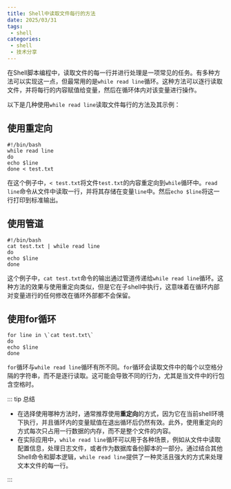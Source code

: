 ```yaml
---
title: Shell中读取文件每行的方法
date: 2025/03/31
tags:
 - shell
categories:
 - shell
 - 技术分享
---
```


在Shell脚本编程中，读取文件的每一行并进行处理是一项常见的任务。有多种方法可以实现这一点，但最常用的是`while read line`循环。这种方法可以逐行读取文件，并将每行的内容赋值给变量，然后在循环体内对该变量进行操作。

以下是几种使用`while read line`读取文件每行的方法及其示例：

## 使用重定向

```shell
#!/bin/bash
while read line
do
echo $line
done < test.txt
```

在这个例子中，`< test.txt`将文件`test.txt`的内容重定向到`while`循环中。`read line`命令从文件中读取一行，并将其存储在变量`line`中。然后`echo $line`将这一行打印到标准输出。

## 使用管道

```shell
#!/bin/bash
cat test.txt | while read line
do
echo $line
done
```

这个例子中，`cat test.txt`命令的输出通过管道传递给`while read line`循环。这种方法的效果与使用重定向类似，但是它在子shell中执行，这意味着在循环内部对变量进行的任何修改在循环外部都不会保留。

## 使用for循环

```shell
for line in \`cat test.txt\`
do
echo $line
done
```

`for`循环与`while read line`循环有所不同。`for`循环会读取文件中的每个以空格分隔的字符串，而不是逐行读取。这可能会导致不同的行为，尤其是当文件中的行包含空格时。

::: tip 总结

+ 在选择使用哪种方法时，通常推荐使用**重定向**的方式，因为它在当前shell环境下执行，并且循环内的变量赋值在退出循环后仍然有效。此外，使用重定向的方式每次只占用一行数据的内存，而不是整个文件的内容。
+ 在实际应用中，`while read line`循环可以用于各种场景，例如从文件中读取配置信息，处理日志文件，或者作为数据库备份脚本的一部分。通过结合其他Shell命令和脚本逻辑，`while read line`提供了一种灵活且强大的方式来处理文本文件的每一行。

:::

